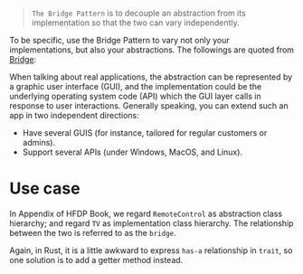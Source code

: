 > `The Bridge Pattern` is to decouple an abstraction from its implementation so that the two can vary independently.

To be specific, use the Bridge Pattern to vary not only your implementations, but also your abstractions. The followings are quoted from [Bridge](https://refactoring.guru/design-patterns/bridge):

When talking about real applications, the abstraction can be represented by a graphic user interface (GUI), and the implementation could be the underlying operating system code (API) which the GUI layer calls in response to user interactions. Generally speaking, you can extend such an app in two independent directions:

- Have several GUIS (for instance, tailored for regular customers or admins).
- Support several APIs (under Windows, MacOS, and Linux).

# Use case
In Appendix of HFDP Book, we regard `RemoteControl` as abstraction class hierarchy; and regard `TV` as implementation class hierarchy. The relationship between the two is referred to as the `bridge`.

Again, in Rust, it is a little awkward to express `has-a` relationship in `trait`, so one solution is to add a getter method instead.